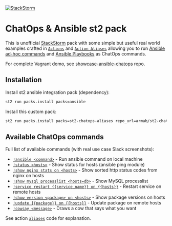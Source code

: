 [![StackStorm](https://github.com/stackstorm/st2/raw/master/stackstorm_logo.png)](http://www.stackstorm.com)
# ChatOps & Ansible st2 pack
This is unofficial [StackStorm](http://stackstorm.com/) pack with some simple but useful real world examples crafted in [`Actions`](actions/) and [`Action Aliases`](aliases/) allowing you to run [Ansible ad-hoc commands](http://docs.ansible.com/intro_adhoc.html) and [Ansible Playbooks](http://docs.ansible.com/playbooks.html) as ChatOps commands.

For complete Vagrant demo, see [showcase-ansible-chatops](https://github.com/armab/showcase-ansible-chatops) repo.

## Installation
Install st2 ansible integration pack (dependency): 
```sh
st2 run packs.install packs=ansible
```

Install this custom pack:
```sh
st2 run packs.install packs=st2-chatops-aliases repo_url=armab/st2-chatops-aliases
```

## Available ChatOps commands
Full list of available commands (with real use case Slack screenshots):
* [`!ansible <command>`](https://i.imgur.com/9xEgfP6.png) - Run ansible command on local machine
* [`!status <hosts>`](https://i.imgur.com/ZOZgGnz.png) - Show status for hosts (ansible ping module)
* [`!show nginx stats on <hosts>`](https://i.imgur.com/Wsvdx3W.png) - Show sorted http status codes from nginx on hosts
* [`!show mysql processlist <hosts=db>`](https://i.imgur.com/RxePho1.png) - Show MySQL processlist
* [`!service restart {{service_name}} on {{hosts}}`](http://i.imgur.com/xVyl6xW.png) - Restart service on remote hosts
* [`!show version <package> on <hosts>`](https://i.imgur.com/M8hTv9W.png) - Show package versions on hosts
* [`!update {{package}} on {{hosts}}`](http://i.imgur.com/IT2EDcn.png) - Update package on remote hosts
* [`!cowsay <message>`](https://i.imgur.com/mCYHFM6.png) - Draws a cow that says what you want

See action [`aliases`](aliases/) code for explanation.
